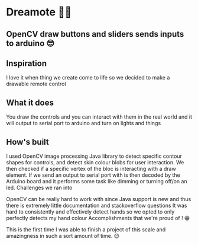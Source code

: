 Dreamote 👀🤳
==============

OpenCV draw buttons and sliders sends inputs to arduino 😎
--------------
Inspiration
--------------

I love it when thing we create come to life so we decided to make a drawable remote control

What it does
--------------

You draw the controls and you can interact with them in the real world and it will output to serial port to arduino and turn on lights and things

How's built
--------------

I used OpenCV image processing Java library to detect specific contour shapes for controls, and detect skin colour blobs for user interaction. We then checked if a specific vertex of the bloc is interacting with a draw element. If we send an output to serial port with is then decoded by the Arduino board and it performs some task like dimming or turning off/on an led.
Challenges we ran into

OpenCV can be really hard to work with since Java support is new and thus there is extremely little documentation and stackoverflow questions It was hard to consistently and effectively detect hands so we opted to only perfectly detects my hand colour
Accomplishments that we're proud of ! 😁

This is the first time I was able to finish a project of this scale and amazingness in such a sort amount of time. 😊
